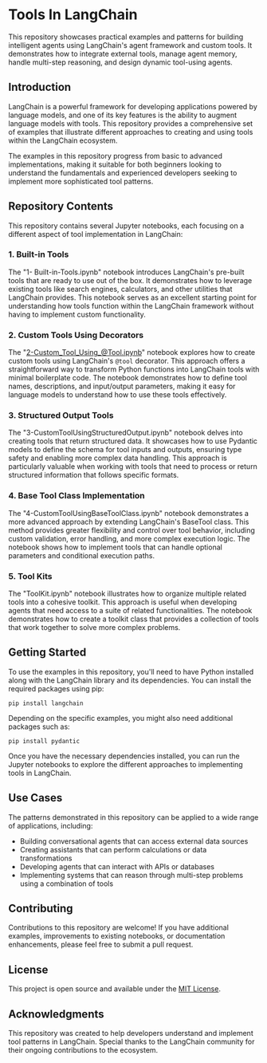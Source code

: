 # Tools In LangChain

This repository showcases practical examples and patterns for building intelligent agents using LangChain's agent framework and custom tools. It demonstrates how to integrate external tools, manage agent memory, handle multi-step reasoning, and design dynamic tool-using agents.

## Introduction

LangChain is a powerful framework for developing applications powered by language models, and one of its key features is the ability to augment language models with tools. This repository provides a comprehensive set of examples that illustrate different approaches to creating and using tools within the LangChain ecosystem.

The examples in this repository progress from basic to advanced implementations, making it suitable for both beginners looking to understand the fundamentals and experienced developers seeking to implement more sophisticated tool patterns.

## Repository Contents

This repository contains several Jupyter notebooks, each focusing on a different aspect of tool implementation in LangChain:

### 1. Built-in Tools

The "1- Built-in-Tools.ipynb" notebook introduces LangChain's pre-built tools that are ready to use out of the box. It demonstrates how to leverage existing tools like search engines, calculators, and other utilities that LangChain provides. This notebook serves as an excellent starting point for understanding how tools function within the LangChain framework without having to implement custom functionality.

### 2. Custom Tools Using Decorators

The "2-Custom_Tool_Using_@Tool.ipynb" notebook explores how to create custom tools using LangChain's `@tool` decorator. This approach offers a straightforward way to transform Python functions into LangChain tools with minimal boilerplate code. The notebook demonstrates how to define tool names, descriptions, and input/output parameters, making it easy for language models to understand how to use these tools effectively.

### 3. Structured Output Tools

The "3-CustomToolUsingStructuredOutput.ipynb" notebook delves into creating tools that return structured data. It showcases how to use Pydantic models to define the schema for tool inputs and outputs, ensuring type safety and enabling more complex data handling. This approach is particularly valuable when working with tools that need to process or return structured information that follows specific formats.

### 4. Base Tool Class Implementation

The "4-CustomToolUsingBaseToolClass.ipynb" notebook demonstrates a more advanced approach by extending LangChain's BaseTool class. This method provides greater flexibility and control over tool behavior, including custom validation, error handling, and more complex execution logic. The notebook shows how to implement tools that can handle optional parameters and conditional execution paths.

### 5. Tool Kits

The "ToolKit.ipynb" notebook illustrates how to organize multiple related tools into a cohesive toolkit. This approach is useful when developing agents that need access to a suite of related functionalities. The notebook demonstrates how to create a toolkit class that provides a collection of tools that work together to solve more complex problems.

## Getting Started

To use the examples in this repository, you'll need to have Python installed along with the LangChain library and its dependencies. You can install the required packages using pip:

```
pip install langchain
```

Depending on the specific examples, you might also need additional packages such as:

```
pip install pydantic
```

Once you have the necessary dependencies installed, you can run the Jupyter notebooks to explore the different approaches to implementing tools in LangChain.

## Use Cases

The patterns demonstrated in this repository can be applied to a wide range of applications, including:

- Building conversational agents that can access external data sources
- Creating assistants that can perform calculations or data transformations
- Developing agents that can interact with APIs or databases
- Implementing systems that can reason through multi-step problems using a combination of tools

## Contributing

Contributions to this repository are welcome! If you have additional examples, improvements to existing notebooks, or documentation enhancements, please feel free to submit a pull request.

## License

This project is open source and available under the [MIT License](LICENSE).

## Acknowledgments

This repository was created to help developers understand and implement tool patterns in LangChain. Special thanks to the LangChain community for their ongoing contributions to the ecosystem.
